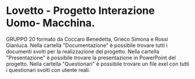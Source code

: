 # Lovetto - Progetto Interazione Uomo- Macchina.
GRUPPO 20 formato da Coccaro Benedetta, Grieco Simona e Rossi Gianluca.
Nella cartella "Documentazione" è possibile trovare tutti i documenti svolti per la realizzazione del progetto.
Nella cartella "Presentazione" è possibile trovare la presentazione in PowerPoint del progetto.
Nella cartella "Questionari" è possibile trovare un file exel con tutti i questionari svolti con utente reali.
